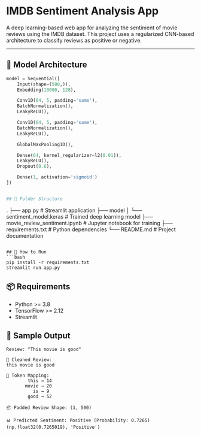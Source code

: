 # IMDB Sentiment Analysis App

A deep learning-based web app for analyzing the sentiment of movie reviews using the IMDB dataset. This project uses a regularized CNN-based architecture to classify reviews as positive or negative.

---

## 🧠 Model Architecture

```python
model = Sequential([
    Input(shape=(500,)),
    Embedding(10000, 128),

    Conv1D(64, 5, padding='same'),
    BatchNormalization(),
    LeakyReLU(),

    Conv1D(64, 5, padding='same'),
    BatchNormalization(),
    LeakyReLU(),

    GlobalMaxPooling1D(),

    Dense(64, kernel_regularizer=l2(0.01)),
    LeakyReLU(),
    Dropout(0.6),

    Dense(1, activation='sigmoid')
])


## 📁 Folder Structure
```
.
├── app.py                    # Streamlit application
├── model
│   └── sentiment_model.keras  # Trained deep learning model
├── movie_review_sentiment.ipynb  # Jupyter notebook for training
├── requirements.txt          # Python dependencies
└── README.md                 # Project documentation

```

## 🚀 How to Run
```bash
pip install -r requirements.txt
streamlit run app.py
```

## 📦 Requirements
- Python >= 3.8
- TensorFlow >= 2.12
- Streamlit

## 📝 Sample Output
```
Review: "This movie is good"

🧼 Cleaned Review:
this movie is good

🔎 Token Mapping:
        this → 14
       movie → 20
          is → 9
        good → 52

📦 Padded Review Shape: (1, 500)

📊 Predicted Sentiment: Positive (Probability: 0.7265)
(np.float32(0.7265019), 'Positive')

```